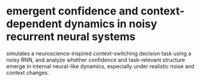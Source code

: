 # emergent confidence and context-dependent dynamics in noisy recurrent neural systems
simulates a neuroscience-inspired context-switching decision task using a noisy RNN, and analyze whether confidence and task-relevant structure emerge in internal neural-like dynamics, especially under realistic noise and context changes.
